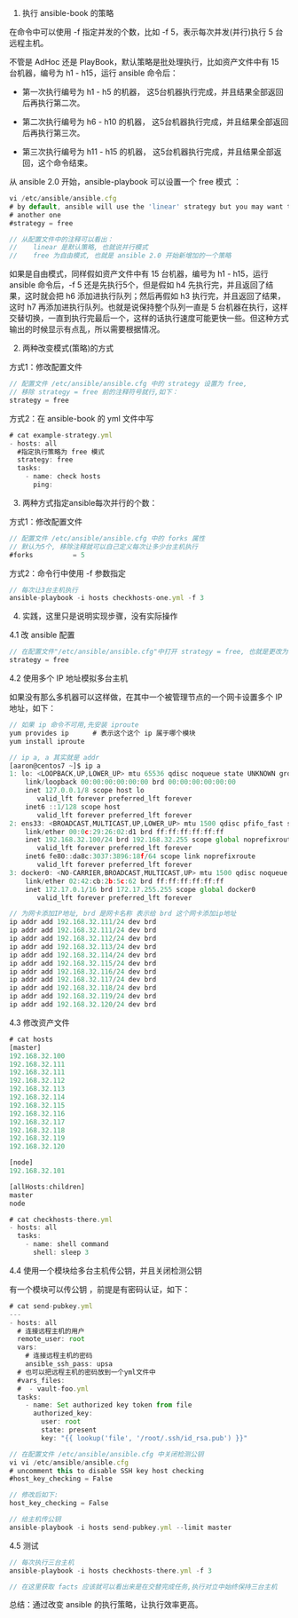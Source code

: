 

1. 执行 ansible-book 的策略



在命令中可以使用 -f 指定并发的个数，比如  -f 5，表示每次并发(并行)执行 5 台远程主机。

不管是 AdHoc 还是 PlayBook，默认策略是批处理执行，比如资产文件中有 15 台机器，编号为 h1 - h15，运行 ansible 命令后：

-  第一次执行编号为 h1 - h5 的机器， 这5台机器执行完成，并且结果全部返回后再执行第二次。

-  第二次执行编号为 h6 - h10 的机器， 这5台机器执行完成，并且结果全部返回后再执行第三次。

-  第三次执行编号为 h11 - h15 的机器， 这5台机器执行完成，并且结果全部返回，这个命令结束。





从 ansible 2.0 开始，ansible-playbook 可以设置一个 free 模式 ：

```javascript
vi /etc/ansible/ansible.cfg
# by default, ansible will use the 'linear' strategy but you may want to try
# another one
#strategy = free

// 从配置文件中的注释可以看出：
//    linear 是默认策略, 也就说并行模式
//    free 为自由模式, 也就是 ansible 2.0 开始新增加的一个策略
```

如果是自由模式，同样假如资产文件中有 15 台机器，编号为 h1 - h15，运行 ansible 命令后，-f 5 还是先执行5个，但是假如 h4 先执行完，并且返回了结果，这时就会把 h6 添加进执行队列；然后再假如 h3 执行完，并且返回了结果，这时 h7 再添加进执行队列。也就是说保持整个队列一直是 5 台机器在执行，这样交替切换，一直到执行完最后一个，这样的话执行速度可能更快一些。但这种方式输出的时候显示有点乱，所以需要根据情况。





2.  两种改变模式(策略)的方式

方式1：修改配置文件

```javascript
// 配置文件 /etc/ansible/ansible.cfg 中的 strategy 设置为 free, 
// 移除 strategy = free 前的注释符号就行,如下： 
strategy = free
```



方式2：在 ansible-book 的 yml 文件中写 

```javascript
# cat example-strategy.yml
- hosts: all
  #指定执行策略为 free 模式 
  strategy: free
  tasks:
    - name: check hosts
      ping:

```





3. 两种方式指定ansible每次并行的个数：

方式1：修改配置文件

```javascript
// 配置文件 /etc/ansible/ansible.cfg 中的 forks 属性
// 默认为5个, 移除注释就可以自己定义每次让多少台主机执行
#forks          = 5
```



方式2：命令行中使用 -f 参数指定

```javascript
// 每次让3台主机执行
ansible-playbook -i hosts checkhosts-one.yml -f 3
```





4. 实践，这里只是说明实现步骤，没有实际操作

4.1 改 ansible 配置

```javascript
// 在配置文件"/etc/ansible/ansible.cfg"中打开 strategy = free, 也就是更改为自由模式
strategy = free
```



4.2 使用多个 IP 地址模拟多台主机

 如果没有那么多机器可以这样做，在其中一个被管理节点的一个网卡设置多个 IP 地址，如下：

```javascript
// 如果 ip 命令不可用,先安装 iproute
yum provides ip      # 表示这个这个 ip 属于哪个模块
yum install iproute
```

```javascript
// ip a, a 其实就是 addr
[aaron@centos7 ~]$ ip a
1: lo: <LOOPBACK,UP,LOWER_UP> mtu 65536 qdisc noqueue state UNKNOWN group default qlen 1000
    link/loopback 00:00:00:00:00:00 brd 00:00:00:00:00:00
    inet 127.0.0.1/8 scope host lo
       valid_lft forever preferred_lft forever
    inet6 ::1/128 scope host 
       valid_lft forever preferred_lft forever
2: ens33: <BROADCAST,MULTICAST,UP,LOWER_UP> mtu 1500 qdisc pfifo_fast state UP group default qlen 1000
    link/ether 00:0c:29:26:02:d1 brd ff:ff:ff:ff:ff:ff
    inet 192.168.32.100/24 brd 192.168.32.255 scope global noprefixroute ens33
       valid_lft forever preferred_lft forever
    inet6 fe80::da8c:3037:3896:18f/64 scope link noprefixroute 
       valid_lft forever preferred_lft forever
3: docker0: <NO-CARRIER,BROADCAST,MULTICAST,UP> mtu 1500 qdisc noqueue state DOWN group default 
    link/ether 02:42:cb:2b:5c:62 brd ff:ff:ff:ff:ff:ff
    inet 172.17.0.1/16 brd 172.17.255.255 scope global docker0
       valid_lft forever preferred_lft forever

// 为网卡添加IP地址, brd 是网卡名称 表示给 brd 这个网卡添加ip地址
ip addr add 192.168.32.111/24 dev brd
ip addr add 192.168.32.111/24 dev brd
ip addr add 192.168.32.112/24 dev brd
ip addr add 192.168.32.113/24 dev brd
ip addr add 192.168.32.114/24 dev brd
ip addr add 192.168.32.115/24 dev brd
ip addr add 192.168.32.116/24 dev brd
ip addr add 192.168.32.117/24 dev brd
ip addr add 192.168.32.118/24 dev brd 
ip addr add 192.168.32.119/24 dev brd 
ip addr add 192.168.32.120/24 dev brd 
```



4.3 修改资产文件

```javascript
# cat hosts
[master]
192.168.32.100
192.168.32.111
192.168.32.111
192.168.32.112
192.168.32.113
192.168.32.114
192.168.32.115
192.168.32.116
192.168.32.117
192.168.32.118
192.168.32.119
192.168.32.120

[node]
192.168.32.101

[allHosts:children]
master
node
```



```javascript
# cat checkhosts-there.yml
- hosts: all
  tasks:
    - name: shell command
      shell: sleep 3
```





4.4  使用一个模块给多台主机传公钥，并且关闭检测公钥

有一个模块可以传公钥  ，前提是有密码认证，如下：

```javascript
# cat send-pubkey.yml
---
- hosts: all
  # 连接远程主机的用户
  remote_user: root
  vars:
    # 连接远程主机的密码
    ansible_ssh_pass: upsa
  # 也可以把远程主机的密码放到一个yml文件中
  #vars_files:
  #  - vault-foo.yml
  tasks:
    - name: Set authorized key token from file
      authorized_key:
        user: root
        state: present
        key: "{{ lookup('file', '/root/.ssh/id_rsa.pub') }}"
```



```javascript
// 在配置文件 /etc/ansible/ansible.cfg 中关闭检测公钥
vi vi /etc/ansible/ansible.cfg
# uncomment this to disable SSH key host checking
#host_key_checking = False

// 修改后如下:
host_key_checking = False    
```



```javascript
// 给主机传公钥
ansible-playbook -i hosts send-pubkey.yml --limit master
```



4.5 测试

```javascript
// 每次执行三台主机 
ansible-playbook -i hosts checkhosts-there.yml -f 3

// 在这里获取 facts 应该就可以看出来是在交替完成任务,执行对立中始终保持三台主机
```





总结：通过改变 ansible 的执行策略，让执行效率更高。